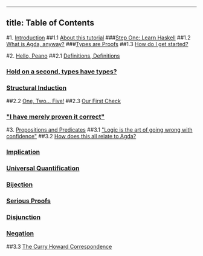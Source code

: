 -----
title: Table of Contents
-----

#1. [Introduction](pages/introduction.md)
##1.1 [About this tutorial](pages/introduction.md#about-this-tutorial)
###[Step One: Learn Haskell](pages/introduction.md#step-one-learn-haskell)
##1.2 [What is Agda, anyway?](pages/introduction.md#what-is-agda-anyway)
###[Types are Proofs](pages/introduction.md#types-are-proofs)
##1.3 [How do I get started?](pages/introduction.md#how-do-i-get-started)


#2. [Hello, Peano](pages/peano.md)
##2.1 [Definitions, Definitions](pages/peano.md#definitions-definitions)
### [Hold on a second, types have types?](pages/peano.md#hold-on-a-second-types-have-types)
### [Structural Induction](pages/peano.md#structural-induction)
##2.2 [One, Two... Five!](pages/peano.md#one-two..-five)
##2.3 [Our First Check](pages/peano.md#our-first-check)
### ["I have merely proven it correct"](pages/peano.md#i-have-merely-proven-it-correct)

#3. [Propositions and Predicates](pages/proofs.md)
##3.1 ["Logic is the art of going wrong with confidence"](pages/proofs.md#logic-is-the-art-of-going-wrong-with-confidence)
##3.2 [How does this all relate to Agda?](pages/proofs.md#how-does-this-all-relate-to-agda)
### [Implication](pages/proofs.md#implication)
### [Universal Quantification](pages/proofs.md#universal-quantification)
### [Bijection](pages/proofs.md#bijection)
### [Serious Proofs](pages/proofs.md#serious-proofs)
### [Disjunction](pages/proofs.md#disjunction)
### [Negation](pages/proofs.md#negation)
##3.3 [The Curry Howard Correspondence](pages/proofs.md#the-curry-howard-correspondence)
